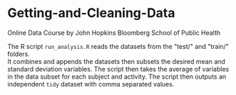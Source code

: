 Getting-and-Cleaning-Data
=========================
Online Data Course by John Hopkins Bloomberg School of Public Health


The R script `run_analysis.R` reads the datasets from the "test/" and "train/" folders.  
It combines and appends the datasets then subsets the desired mean and standard deviation variables. The script then takes the average of variables in the data subset for each subject and activity. The script then outputs an independent `tidy` dataset with comma separated values.